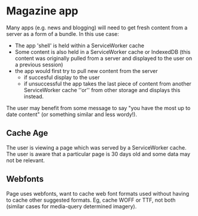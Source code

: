 # Magazine app 

Many apps (e.g. news and blogging) will need to get fresh content from a server as a form of a bundle. In this use case:

* The app 'shell' is held within a ServiceWorker cache
* Some content is also held in a ServiceWorker cache or IndexedDB (this content was originally pulled from a server and displayed to the user on a previous session)
* the app would first try to pull new content from the server
  * if succesful display to the user
  * if unsuccessful the app takes the last piece of content from another ServiceWorker cache ''or'' from other storage and displays this instead.

The user may benefit from some message to say "you have the most up to date content" (or something similar and less wordy!).

## Cache Age

The user is viewing a page which was served by a ServiceWorker cache. The user is aware that a particular page is 30 days old and some data may not be relevant.

## Webfonts

 Page uses webfonts, want to cache web font formats used without having to cache other suggested formats. Eg, cache WOFF or TTF, not  both (similar cases for media-query determined imagery).